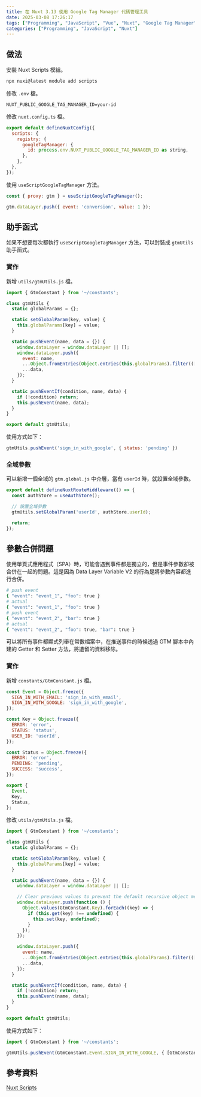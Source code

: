 ```yaml
---
title: 在 Nuxt 3.13 使用 Google Tag Manager 代碼管理工具
date: 2025-03-08 17:26:17
tags: ["Programming", "JavaScript", "Vue", "Nuxt", "Google Tag Manager"]
categories: ["Programming", "JavaScript", "Nuxt"]
---
```


## 做法

安裝 Nuxt Scripts 模組。

```bash
npx nuxi@latest module add scripts
```

修改 `.env` 檔。

```env
NUXT_PUBLIC_GOOGLE_TAG_MANAGER_ID=your-id
```

修改 `nuxt.config.ts` 檔。

```js
export default defineNuxtConfig({
  scripts: {
    registry: {
      googleTagManager: {
        id: process.env.NUXT_PUBLIC_GOOGLE_TAG_MANAGER_ID as string,
      },
    },
  },
});
```

使用 `useScriptGoogleTagManager` 方法。

```js
const { proxy: gtm } = useScriptGoogleTagManager();

gtm.dataLayer.push({ event: 'conversion', value: 1 });
```

## 助手函式

如果不想要每次都執行 `useScriptGoogleTagManager` 方法，可以封裝成 `gtmUtils` 助手函式。

### 實作

新增 `utils/gtmUtils.js` 檔。

```js
import { GtmConstant } from '~/constants';

class gtmUtils {
  static globalParams = {};

  static setGlobalParam(key, value) {
    this.globalParams[key] = value;
  }

  static pushEvent(name, data = {}) {
    window.dataLayer = window.dataLayer || [];
    window.dataLayer.push({
      event: name,
      ...Object.fromEntries(Object.entries(this.globalParams).filter(([, v]) => v !== undefined)),
      ...data,
    });
  }

  static pushEventIf(condition, name, data) {
    if (!condition) return;
    this.pushEvent(name, data);
  }
}

export default gtmUtils;
```

使用方式如下：

```js
gtmUtils.pushEvent('sign_in_with_google', { status: 'pending' })
```

### 全域參數

可以新增一個全域的 `gtm.global.js` 中介層，當有 `userId` 時，就設置全域參數。

```js
export default defineNuxtRouteMiddleware(() => {
  const authStore = useAuthStore();

  // 設置全域參數
  gtmUtils.setGlobalParam('userId', authStore.userId);

  return;
});
```

## 參數合併問題

使用單頁式應用程式（SPA）時，可能會遇到事件都是獨立的，但是事件參數卻被合併在一起的問題。這是因為 Data Layer Variable V2 的行為是將參數內容都進行合併。

```bash
# push event
{ "event": "event_1", "foo": true }
# actual
{ "event": "event_1", "foo": true }
# push event
{ "event": "event_2", "bar": true }
# actual
{ "event": "event_2", "foo": true, "bar": true }
```

可以將所有事件都顯式列舉在常數檔案中，在推送事件的時候透過 GTM 腳本中內建的 Getter 和 Setter 方法，將遺留的資料移除。

### 實作

新增  `constants/GtmConstant.js` 檔。

```js
const Event = Object.freeze({
  SIGN_IN_WITH_EMAIL: 'sign_in_with_email',
  SIGN_IN_WITH_GOOGLE: 'sign_in_with_google',
});

const Key = Object.freeze({
  ERROR: 'error',
  STATUS: 'status',
  USER_ID: 'userId',
});

const Status = Object.freeze({
  ERROR: 'error',
  PENDING: 'pending',
  SUCCESS: 'success',
});

export {
  Event,
  Key,
  Status,
};
```

修改 `utils/gtmUtils.js` 檔。

```js
import { GtmConstant } from '~/constants';

class gtmUtils {
  static globalParams = {};

  static setGlobalParam(key, value) {
    this.globalParams[key] = value;
  }

  static pushEvent(name, data = {}) {
    window.dataLayer = window.dataLayer || [];

    // Clear previous values to prevent the default recursive object merging behavior of data layer variable v2.
    window.dataLayer.push(function () {
      Object.values(GtmConstant.Key).forEach((key) => {
        if (this.get(key) !== undefined) {
          this.set(key, undefined);
        }
      });
    });

    window.dataLayer.push({
      event: name,
      ...Object.fromEntries(Object.entries(this.globalParams).filter(([, v]) => v !== undefined)),
      ...data,
    });
  }

  static pushEventIf(condition, name, data) {
    if (!condition) return;
    this.pushEvent(name, data);
  }
}

export default gtmUtils;
```

使用方式如下：

```js
import { GtmConstant } from '~/constants';

gtmUtils.pushEvent(GtmConstant.Event.SIGN_IN_WITH_GOOGLE, { [GtmConstant.Key.STATUS]: GtmConstant.Status.PENDING });
```

## 參考資料

[Nuxt Scripts](https://scripts.nuxt.com/scripts/tracking/google-tag-manager)
